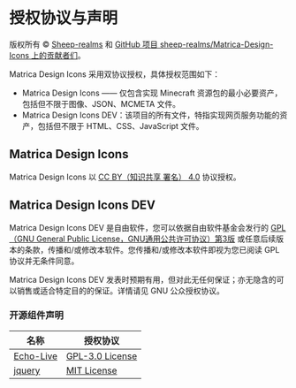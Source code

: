 # 授权协议与声明

版权所有 © [Sheep-realms](https://github.com/sheep-realms) 和 [GitHub 项目 sheep-realms/Matrica-Design-Icons 上的贡献者们](https://github.com/sheep-realms/Matrica-Design-Icons/graphs/contributors)。

Matrica Design Icons 采用双协议授权，具体授权范围如下：

- Matrica Design Icons —— 仅包含实现 Minecraft 资源包的最小必要资产，包括但不限于图像、JSON、MCMETA 文件。
- Matrica Design Icons DEV：该项目的所有文件，特指实现网页服务功能的资产，包括但不限于 HTML、CSS、JavaScript 文件。


## Matrica Design Icons

Matrica Design Icons 以 [CC BY（知识共享 署名） 4.0](https://creativecommons.org/licenses/by/4.0/) 协议授权。


## Matrica Design Icons DEV

Matrica Design Icons DEV 是自由软件，您可以依据自由软件基金会发行的 [GPL（GNU General Public License，GNU通用公共许可协议）第3版](https://www.gnu.org/licenses/gpl-3.0.html) 或任意后续版本的条款，传播和/或修改本软件。您传播和/或修改本软件即视为您已阅读 GPL 协议并无条件同意。

Matrica Design Icons DEV 发表时预期有用，但对此无任何保证；亦无隐含的可以销售或适合特定目的的保证。详情请见 GNU 公众授权协议。

### 开源组件声明

| 名称 | 授权协议 |
| - | - |
| [Echo-Live](https://github.com/sheep-realms/Echo-Live) | [GPL-3.0 License](https://www.gnu.org/licenses/gpl-3.0.html) |
| [jquery](https://github.com/jquery/jquery) | [MIT License](https://opensource.org/license/mit) |